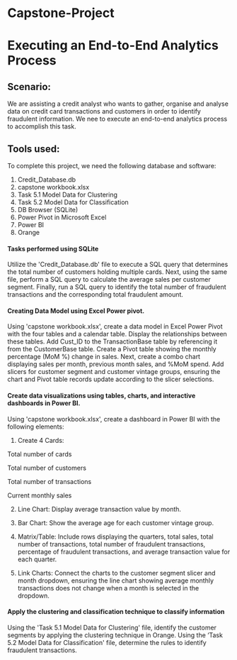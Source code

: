 # Capstone-Project 
# Executing an End-to-End Analytics Process 
## Scenario:

We are assisting a credit analyst who wants to gather, organise and analyse data on credit card transactions and customers in order to identify fraudulent information. We nee to execute an end-to-end analytics process to accomplish this task.

## Tools used:  
To complete this project, we need the following database and software: 
1. Credit_Database.db 
2. capstone workbook.xlsx 
3. Task 5.1 Model Data for Clustering
4. Task 5.2 Model Data for Classification
5. DB Browser (SQLite) 
6. Power Pivot in Microsoft Excel 
7. Power BI
8. Orange 

#### Tasks performed using SQLite
Utilize the 'Credit_Database.db' file to execute a SQL query that determines the total number of customers holding multiple cards. Next, using the same file, perform a SQL query to calculate the average sales per customer segment. Finally, run a SQL query to identify the total number of fraudulent transactions and the corresponding total fraudulent amount.

#### Creating Data Model using Excel Power pivot.
Using 'capstone workbook.xlsx', create a data model in Excel Power Pivot with the four tables and a calendar table. Display the relationships between these tables. Add Cust_ID to the TransactionBase table by referencing it from the CustomerBase table. Create a Pivot table showing the monthly percentage (MoM %) change in sales. Next, create a combo chart displaying sales per month, previous month sales, and %MoM spend. Add slicers for customer segment and customer vintage groups, ensuring the chart and Pivot table records update according to the slicer selections.

#### Create data visualizations using tables, charts, and interactive dashboards in Power BI.
Using 'capstone workbook.xlsx', create a dashboard in Power BI with the following elements:

1. Create 4 Cards:

Total number of cards

Total number of customers

Total number of transactions

Current monthly sales

2. Line Chart: Display average transaction value by month.

3. Bar Chart: Show the average age for each customer vintage group.

4. Matrix/Table: Include rows displaying the quarters, total sales, total number of transactions, total number of fraudulent transactions, percentage of fraudulent transactions, and average transaction value for each quarter.

5. Link Charts: Connect the charts to the customer segment slicer and month dropdown, ensuring the line chart showing average monthly transactions does not change when a month is selected in the dropdown.

#### Apply the clustering and classification technique to classify information  
Using the 'Task 5.1 Model Data for Clustering' file, identify the customer segments by applying the clustering technique in Orange. Using the ‘Task 5.2 Model Data for Classification' file, determine the rules to identify fraudulent transactions.

